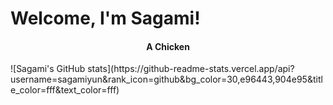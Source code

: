 <h1> Welcome, I'm Sagami!</h1>
<h4 align="middle"><strong>A Chicken</strong></h3>
![Sagami's GitHub stats](https://github-readme-stats.vercel.app/api?username=sagamiyun&rank_icon=github&bg_color=30,e96443,904e95&title_color=fff&text_color=fff)
<img src="https://count.getloli.com/@sagamiyun?name=sagamiyun&theme=sketch-2&padding=7&offset=0&align=top&scale=1&pixelated=1&darkmode=1" weigh="0" height="0" />
